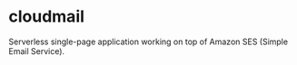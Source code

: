 # cloudmail
Serverless single-page application working on top of Amazon SES (Simple Email Service).
